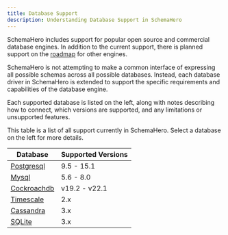 ```yaml
---
title: Database Support
description: Understanding Database Support in SchemaHero
---
```


SchemaHero includes support for popular open source and commercial database engines.
In addition to the current support, there is planned support on the [roadmap](https://schemahero.io/community/roadmap) for other engines.

SchemaHero is not attempting to make a common interface of expressing all possible schemas across all possible databases.
Instead, each database driver in SchemaHero is extended to support the specific requirements and capabilities of the database engine.

Each supported database is listed on the left, along with notes describing how to connect, which versions are supported, and any limitations or unsupported features.

This table is a list of all support currently in SchemaHero.
Select a database on the left for more details.

| Database | Supported Versions |
|----------|--------------------|
| [Postgresql](./postgres/versions) | 9.5 - 15.1 |
| [Mysql](./mysql/versions) | 5.6 - 8.0 |
| [Cockroachdb](./cockroachdb/versions) | v19.2 - v22.1 |
| [Timescale](./timescale/versions) | 2.x |
| [Cassandra](./cassandra/versions) | 3.x |
| [SQLite](./sqlite/versions) | 3.x |
